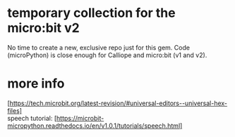# temporary collection for the micro:bit v2

No time to create a new, exclusive repo just for this gem. Code (microPython) is close enough for Calliope and micro:bit (v1 and v2).

# more info

[https://tech.microbit.org/latest-revision/#universal-editors--universal-hex-files]  
speech tutorial: [https://microbit-micropython.readthedocs.io/en/v1.0.1/tutorials/speech.html]
